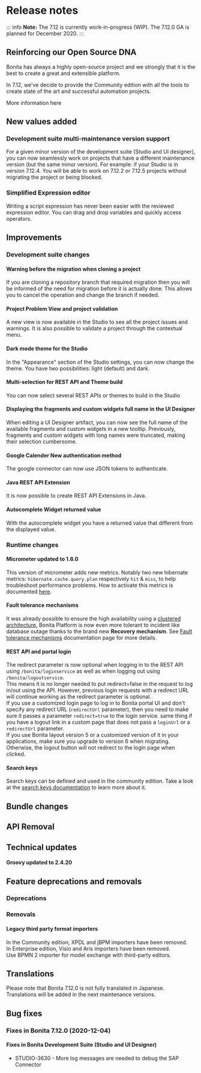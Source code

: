 # Release notes

::: info
**Note:** The 7.12 is currently work-in-progress (WIP). The 7.12.0 GA is planned for December 2020.
:::

## Reinforcing our Open Source DNA
Bonita has always a highly open-source project and we strongly that it is the best to create a great and extensible platform. 

In 7.12, we've decide to provide the Community edition with all the tools to create state of the art and successful automation projects.

More information here

## New values added
### Development suite multi-maintenance version support
For a given minor version of the development suite (Studio and UI designer), you can now seamlessly work on projects that have a different maintenance version (but the same minor version).
For example: if your Studio is in version 7.12.4. You will be able to work on 7.12.2 or 7.12.5 projects without migrating the project or being blocked.

### Simplified Expression editor
Writing a script expression has never been easier with the reviewed expression editor. You can drag and drop variables and quickly access operators.

## Improvements

### Development suite changes
#### Warning before the migration when cloning a project
If you are cloning a repository branch that required migration then you will be informed of the need for migration before it is actually done. This allows you to cancel the operation and change the branch if needed.

#### Project Problem View and project validation
A new view is now available in the Studio to see all the project issues and warnings. It is also possible to validate a project through the contextual menu.

#### Dark mode theme for the Studio
In the "Appearance" section of the Studio settings, you can now change the theme. You have two possibilities: light (default) and dark.

#### Multi-selection for REST API and Theme build
You can now select several REST APIs or themes to build in the Studio

#### Displaying the fragments and custom widgets full name in the UI Designer
When editing a UI Designer artifact, you can now see the full name of the available fragments and custom widgets in a new tooltip. Previously, fragments and custom widgets with long names were truncated, making their selection cumbersome.

#### Google Calender New authentication method
The google connector can now use JSON tokens to authenticate.

#### Java REST API Extension
It is now possible to create REST API Extensions in Java.

#### Autocomplete Widget returned value
With the autocomplete widget you have a returned value that different from the displayed value.

### Runtime changes

#### Micrometer updated to 1.6.0
This version of micrometer adds new metrics. Notably two new hibernate metrics: `hibernate.cache.query.plan` respectively `hit` & `miss`, to help troubleshoot performance problems.
How to activate this metrics is documented [here](runtime-monitoring.md).


#### Fault tolerance mechanisms

It was already possible to ensure the high availability using a [clustered architecture](overview-of-bonita-bpm-in-a-cluster.md), 
Bonita Platform is now even more tolerant to incident like database outage thanks to the brand new **Recovery mechanism**.
See [Fault tolerance mechanisms](fault-tolerance.md) documentation page for more details.

#### REST API and portal login

The redirect parameter is now optional when logging in to the REST API using `/bonita/loginservice` as well as when logging out using `/bonita/logoutservice`.  
This means it is no longer needed to put redirect=false in the request to log in/out using the API.
However, previous login requests with a redirect URL will continue working as the redirect parameter is optional.  
If you use a customized login page to log in to Bonita portal UI and don't specify any redirect URL (`redirectUrl` parameter), then you need to make sure it passes a parameter `redirect=true` to the login service. same thing if you have a logout link in a custom page that does not pass a `loginUrl` or a `redirectUrl` parameter.  
If you use Bonita layout version 5 or a customized version of it in your applications, make sure you upgrade to version 6 when migrating. Otherwise, the logout button will not redirect to the login page when clicked.

#### Search keys

Search keys can be defined and used in the community edition. Take a look at the [search keys documentation](define-a-search-index.md) to learn more about it. 


## Bundle changes

## API Removal

## Technical updates
#### Groovy updated to 2.4.20

## Feature deprecations and removals

### Deprecations

### Removals

#### Legacy third party format importers
In the Community edition, XPDL and jBPM importers have been removed.  
In Enterprise edition, Visio and Aris importers have been removed.  
Use BPMN 2 importer for model exchange with third-party editors.

## Translations
Please note that Bonita 7.12.0 is not fully translated in Japanese. 
Translations will be added in the next maintenance versions.

## Bug fixes

### Fixes in Bonita 7.12.0 (2020-12-04)
#### Fixes in Bonita Development Suite (Studio and UI Designer)
* STUDIO-3630 - More log messages are needed to debug the SAP Connector

